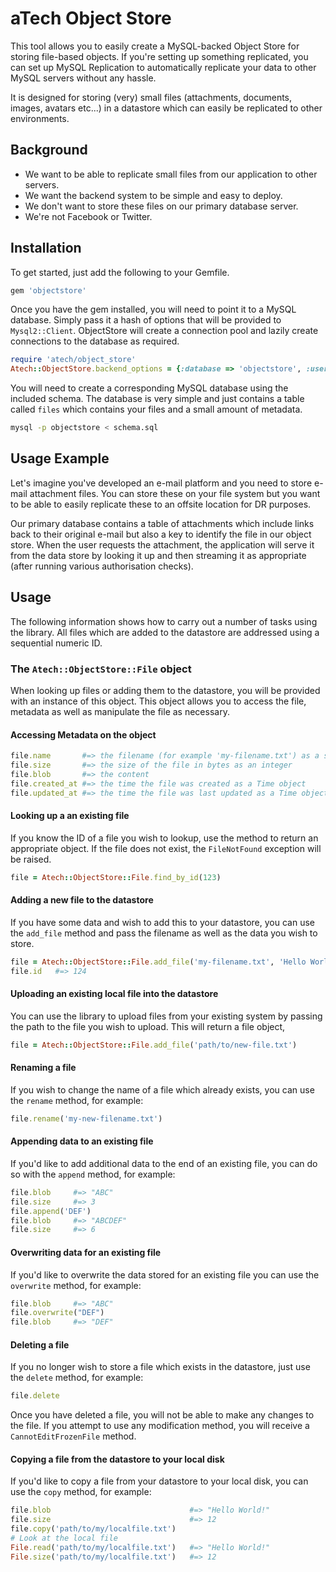 # aTech Object Store

This tool allows you to easily create a MySQL-backed Object Store for storing file-based objects.
If you're setting up something replicated, you can set up MySQL Replication to automatically
replicate your data to other MySQL servers without any hassle.

It is designed for storing (very) small files (attachments, documents, images, avatars etc...)
in a datastore which can easily be replicated to other environments.

## Background

* We want to be able to replicate small files from our application to other servers.
* We want the backend system to be simple and easy to deploy.
* We don't want to store these files on our primary database server.
* We're not Facebook or Twitter.

## Installation

To get started, just add the following to your Gemfile.

```ruby
gem 'objectstore'
```

Once you have the gem installed, you will need to point it to a MySQL database. Simply pass it a hash of options
that will be provided to `Mysql2::Client`. ObjectStore will create a connection pool and lazily create connections
to the database as required.

```ruby
require 'atech/object_store'
Atech::ObjectStore.backend_options = {:database => 'objectstore', :username => 'user', :password => 'password'}
```

You will need to create a corresponding MySQL database using the included schema. The database is very
simple and just contains a table called `files` which contains your files and a small amount of
metadata.

```bash
mysql -p objectstore < schema.sql
```

## Usage Example

Let's imagine you've developed an e-mail platform and you need to store e-mail attachment files. You can
store these on your file system but you want to be able to easily replicate these to an offsite location
for DR purposes.

Our primary database contains a table of attachments which include links back to their original e-mail but
also a key to identify the file in our object store. When the user requests the attachment, the application
will serve it from the data store by looking it up and then streaming it as appropriate (after running
various authorisation checks).

## Usage

The following information shows how to carry out a number of tasks using the library. All files which are added
to the datastore are addressed using a sequential numeric ID.

### The `Atech::ObjectStore::File` object

When looking up files or adding them to the datastore, you will be provided with an instance of this object.
This object allows you to access the file, metadata as well as manipulate the file as necessary.

#### Accessing Metadata on the object

```ruby
file.name       #=> the filename (for example 'my-filename.txt') as a string
file.size       #=> the size of the file in bytes as an integer
file.blob       #=> the content
file.created_at #=> the time the file was created as a Time object
file.updated_at #=> the time the file was last updated as a Time object
```
#### Looking up a an existing file

If you know the ID of a file you wish to lookup, use the method to return an appropriate object. If the file
does not exist, the `FileNotFound` exception will be raised.

```ruby
file = Atech::ObjectStore::File.find_by_id(123)
```

#### Adding a new file to the datastore

If you have some data and wish to add this to your datastore, you can use the `add_file` method and pass the
filename as well as the data you wish to store.

```ruby
file = Atech::ObjectStore::File.add_file('my-filename.txt', 'Hello World')
file.id   #=> 124
```

#### Uploading an existing local file into the datastore

You can use the library to upload files from your existing system by passing the path to the file you
wish to upload. This will return a file object,

```ruby
file = Atech::ObjectStore::File.add_file('path/to/new-file.txt')
```

#### Renaming a file

If you wish to change the name of a file which already exists, you can use the `rename` method, for example:

```ruby
file.rename('my-new-filename.txt')
```

#### Appending data to an existing file

If you'd like to add additional data to the end of an existing file, you can do so with the `append` method,
for example:

```ruby
file.blob     #=> "ABC"
file.size     #=> 3
file.append('DEF')
file.blob     #=> "ABCDEF"
file.size     #=> 6
```

#### Overwriting data for an existing file

If you'd like to overwrite the data stored for an existing file you can use the `overwrite` method, for example:

```ruby
file.blob     #=> "ABC"
file.overwrite("DEF")
file.blob     #=> "DEF"
```

#### Deleting a file

If you no longer wish to store a file which exists in the datastore, just use the `delete` method, for example:

```ruby
file.delete
```

Once you have deleted a file, you will not be able to make any changes to the file. If you attempt to use any
modification method, you will receive a `CannotEditFrozenFile` method.

#### Copying a file from the datastore to your local disk

If you'd like to copy a file from your datastore to your local disk, you can use the `copy` method, for example:

```ruby
file.blob                               #=> "Hello World!"
file.size                               #=> 12
file.copy('path/to/my/localfile.txt')
# Look at the local file
File.read('path/to/my/localfile.txt')   #=> "Hello World!"
File.size('path/to/my/localfile.txt')   #=> 12
```
